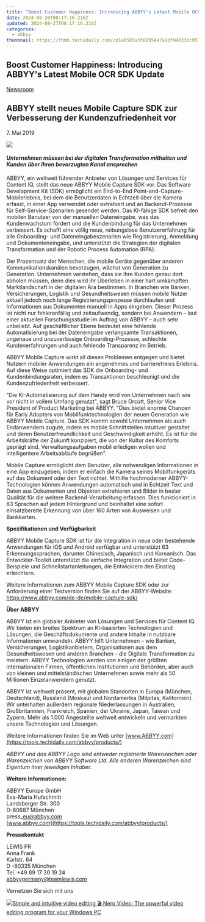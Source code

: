 ```yaml
---
title: "Boost Customer Happiness: Introducing ABBYY's Latest Mobile OCR SDK Update"
date: 2024-08-26T00:17:16.216Z
updated: 2024-08-27T00:17:16.216Z
categories:
  - abbyy
thumbnail: https://thmb.techidaily.com/cd1e0583a3f82954a7a1df94033dc0576cc47353ebb15c30e049205c45a363ba.jpg
---
```


## Boost Customer Happiness: Introducing ABBYY's Latest Mobile OCR SDK Update

[Newsroom](https://tools.techidaily.com/abbyy/products/)

## ABBYY stellt neues Mobile Capture SDK zur Verbesserung der Kundenzufriedenheit vor

7\. Mai 2019

![](https://content.abbyy.com/-/media/project/abbyy/abbyy/branchtemplates/shutterstock_1272462163_1296-x-729.jpg?h=729&iar=0&w=1296)

#### _Unternehmen müssen bei der digitalen Transformation mithalten und Kunden über ihren bevorzugten Kanal ansprechen_

ABBYY, ein weltweit führender Anbieter von Lösungen und Services für Content IQ, stellt das neue ABBYY Mobile Capture SDK vor. Das Software Development Kit (SDK) ermöglicht ein End-to-End Point-and-Capture-Mobilerlebnis, bei dem die Benutzerdaten in Echtzeit über die Kamera erfasst, in einer App verwendet oder extrahiert und an Backend-Prozesse für Self-Service-Szenarien gesendet werden. Das KI-fähige SDK befreit den mobilen Benutzer von der manuellen Dateneingabe, was das Kundenwachstum fördert und die Kundenbindung für das Unternehmen verbessert. Es schafft eine völlig neue, reibungslose Benutzererfahrung für alle Onboarding- und Dateneingabeszenarien wie Registrierung, Anmeldung und Dokumenteneingabe, und unterstützt die Strategien der digitalen Transformation und der Robotic Process Automation (RPA).

Der Prozentsatz der Menschen, die mobile Geräte gegenüber anderen Kommunikationskanälen bevorzugen, wächst von Generation zu Generation. Unternehmen verstehen, dass sie ihre Kunden genau dort abholen müssen, denn dies wird ihr Überleben in einer hart umkämpften Marktlandschaft in der digitalen Ära bestimmen. In Branchen wie Banken, Versicherungen, Logistik und Gesundheitswesen müssen mobile Nutzer aktuell jedoch noch lange Registrierungsprozesse durchlaufen und Informationen aus Dokumenten manuell in Apps eingeben. Dieser Prozess ist nicht nur fehleranfällig und zeitaufwendig, sondern bei Anwendern – laut einer aktuellen Forschungsstudie im Auftrag von ABBYY – auch sehr unbeliebt. Auf geschäftlicher Ebene bedeutet eine fehlende Automatisierung bei der Dateneingabe verlangsamte Transaktionen, ungenaue und unzuverlässige Onboarding-Prozesse, schlechte Kundenerfahrungen und auch fehlende Transparenz im Betrieb.

ABBYY Mobile Capture wirkt all diesen Problemen entgegen und bietet Nutzern mobiler Anwendungen ein angenehmes und barrierefreies Erlebnis. Auf diese Weise optimiert das SDK die Onboarding- und Kundenbindungsraten, indem es Transaktionen beschleunigt und die Kundenzufriedenheit verbessert.

"Die KI-Automatisierung auf dem Handy wird von Unternehmen nach wie vor nicht in vollem Umfang genutzt", sagt Bruce Orcutt, Senior Vice President of Product Marketing bei ABBYY. "Dies bietet enorme Chancen für Early Adopters von Mobilfunktechnologien der neuen Generation wie ABBYY Mobile Capture. Das SDK kommt sowohl Unternehmen als auch Endanwendern zugute, indem es mobile Schnittstellen intuitiver gestaltet und deren Benutzerfreundlichkeit und Geschwindigkeit erhöht. Es ist für die Arbeitskräfte der Zukunft konzipiert, die von der Kultur des Komforts geprägt sind, Verwaltungsaufgaben mobil erledigen wollen und intelligentere Arbeitsabläufe begrüßen".

Mobile Capture ermöglicht dem Benutzer, alle notwendigen Informationen in eine App einzugeben, indem er einfach die Kamera seines Mobilfunkgeräts auf das Dokument oder den Text richtet. Mithilfe hochmoderner ABBYY-Technologien können Anwendungen automatisch und in Echtzeit Text und Daten aus Dokumenten und Objekten extrahieren und Bilder in bester Qualität für die weitere Backend-Verarbeitung erfassen. Dies funktioniert in 63 Sprachen auf jedem Hintergrund und beinhaltet eine sofort einsatzbereite Erkennung von über 160 Arten von Ausweisen und Bankkarten.

**Spezifikationen und Verfügbarkeit**

ABBYY Mobile Capture SDK ist für die Integration in neue oder bestehende Anwendungen für iOS und Android verfügbar und unterstützt 63 Erkennungssprachen, darunter Chinesisch, Japanisch und Koreanisch. Das Entwickler-Toolkit unterstützt die einfache Integration und bietet Code-Beispiele und Schnellstartanleitungen, die Entwicklern den Einstieg erleichtern.

Weitere Informationen zum ABBYY Mobile Capture SDK oder zur Anforderung einer Testversion finden Sie auf der ABBYY-Website: <https://www.abbyy.com/de-de/mobile-capture-sdk/>

  
**Über ABBYY**

ABBYY ist ein globaler Anbieter von Lösungen und Services für Content IQ. Wir bieten ein breites Spektrum an KI-basierten Technologien und Lösungen, die Geschäftsdokumente und andere Inhalte in nutzbare Informationen umwandeln. ABBYY hilft Unternehmen – wie Banken, Versicherungen, Logistikanbietern, Organisationen aus dem Gesundheitswesen und anderen Branchen – die Digitale Transformation zu meistern. ABBYY Technologien werden von einigen der größten internationalen Firmen, öffentlichen Institutionen und Behörden, aber auch von kleinen und mittelständischen Unternehmen sowie mehr als 50 Millionen Einzelanwendern genutzt.

ABBYY ist weltweit präsent, mit globalen Standorten in Europa (München, Deutschland), Russland (Moskau) und Nordamerika (Milpitas, Kalifornien). Wir unterhalten außerdem regionale Niederlassungen in Australien, Großbritannien, Frankreich, Spanien, der Ukraine, Japan, Taiwan und Zypern. Mehr als 1.000 Angestellte weltweit entwickeln und vermarkten unsere Technologien und Lösungen.

Weitere Informationen finden Sie im Web unter [www.ABBYY.com](https://tools.techidaily.com/abbyy/products/)

_ABBYY und das ABBYY Logo sind entweder registrierte Warenzeichen oder Warenzeichen von ABBYY Software Ltd. Alle anderen Warenzeichen sind Eigentum ihrer jeweiligen Inhaber._

  
**Weitere Informationen:**

ABBYY Europe GmbH  
Eva-Maria Hufschmitt  
Landsberger Str. 300  
D-80687 München  
press\_eu@abbyy.com  
[www.abbyy.com](https://tools.techidaily.com/abbyy/products/)

**Pressekontakt**

LEWIS PR  
Anna Frank  
Karlstr. 64  
D -80335 München  
Tel. +49 89 17 30 19 24  
[abbyygermany@teamlewis.com](https://tools.techidaily.com/abbyy/products/)

Vernetzen Sie sich mit uns

<ins class="adsbygoogle"
     style="display:block"
     data-ad-format="autorelaxed"
     data-ad-client="ca-pub-7571918770474297"
     data-ad-slot="1223367746"></ins>



<ins class="adsbygoogle"
     style="display:block"
     data-ad-client="ca-pub-7571918770474297"
     data-ad-slot="8358498916"
     data-ad-format="auto"
     data-full-width-responsive="true"></ins>

<!-- affiliate ads begin -->
<a href="https://store.nero.com/order/checkout.php?PRODS=42296685&QTY=1&AFFILIATE=108875&CART=1"><img src="http://cdnwww.nero.com/nero-com-wAssets/img/banners/2022/video-pp/ScreenshotSlider/Nero-Video-Advanced-editing.JPG" border="0">Simple and intuitive video editing
🎬 Nero Video:
The powerful video editing program for your Windows PC</a>
<!-- affiliate ads end -->

